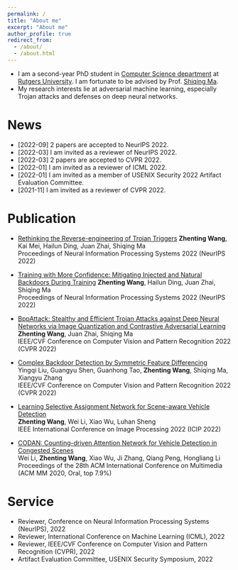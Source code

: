 ```yaml
---
permalink: /
title: "About me"
excerpt: "About me"
author_profile: true
redirect_from: 
  - /about/
  - /about.html
---
```


* I am a second-year PhD student in [Computer Science department](https://www.cs.rutgers.edu/) at [Rutgers University](https://www.rutgers.edu/). I am fortunate to be advised by Prof. [Shiqing Ma](https://www.cs.rutgers.edu/~sm2283/).
* My research interests lie at adversarial machine learning, especially Trojan attacks and defenses on deep neural networks.

News
======
* [2022-09] 2 papers are accepted to NeurIPS 2022.
* [2022-03] I am invited as a reviewer of NeurIPS 2022.
* [2022-03] 2 papers are accepted to CVPR 2022.
* [2022-01] I am invited as a reviewer of ICML 2022.
* [2022-01] I am invited as a member of USENIX Security 2022 Artifact Evaluation Committee.
* [2021-11] I am invited as a reviewer of CVPR 2022.


Publication
======

* [Rethinking the Reverse-engineering of Trojan Triggers](https://zhentingwang.github.io/)
**Zhenting Wang**, Kai Mei, Hailun Ding, Juan Zhai, Shiqing Ma  
Proceedings of Neural Information Processing Systems 2022 (NeurIPS 2022)

* [Training with More Confidence: Mitigating Injected and Natural Backdoors During Training](https://zhentingwang.github.io/)
**Zhenting Wang**, Hailun Ding, Juan Zhai, Shiqing Ma  
Proceedings of Neural Information Processing Systems 2022 (NeurIPS 2022)

* [BppAttack: Stealthy and Efficient Trojan Attacks against Deep Neural Networks via Image Quantization and Contrastive Adversarial Learning](https://arxiv.org/abs/2205.13383)  
**Zhenting Wang**, Juan Zhai, Shiqing Ma  
IEEE/CVF Conference on Computer Vision and Pattern Recognition 2022 (CVPR 2022)

* [Complex Backdoor Detection by Symmetric Feature Differencing](https://www.cs.purdue.edu/homes/taog/docs/CVPR22_Liu.pdf)  
Yingqi Liu, Guangyu Shen, Guanhong Tao, **Zhenting Wang**, Shiqing Ma, Xiangyu Zhang  
IEEE/CVF Conference on Computer Vision and Pattern Recognition 2022 (CVPR 2022)

* [Learning Selective Assignment Network for Scene-aware Vehicle Detection](https://zhentingwang.github.io)  
**Zhenting Wang**, Wei Li, Xiao Wu, Luhan Sheng  
IEEE International Conference on Image Processing 2022 (ICIP 2022)

* [CODAN: Counting-driven Attention Network for Vehicle Detection in Congested Scenes](https://dl.acm.org/doi/abs/10.1145/3394171.3413945)  
Wei Li, **Zhenting Wang**, Xiao Wu, Ji Zhang, Qiang Peng, Hongliang Li  
Proceedings of the 28th ACM International Conference on Multimedia (ACM MM 2020, Oral, top 7.9%)

Service
======
* Reviewer, Conference on Neural Information Processing Systems (NeurIPS), 2022
* Reviewer, International Conference on Machine Learning (ICML), 2022
* Reviewer, IEEE/CVF Conference on Computer Vision and Pattern Recognition (CVPR), 2022
* Artifact Evaluation Committee, USENIX Security Symposium, 2022
